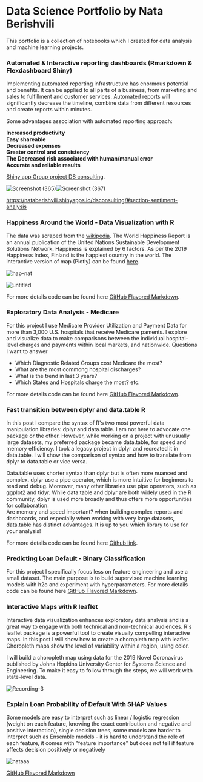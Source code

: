 # Data Science Portfolio by Nata Berishvili

This portfolio is a collection of notebooks which I created for data analysis and machine learning projects.

### Automated & Interactive reporting dashboards (Rmarkdown & Flexdashboard Shiny)

Implementing automated reporting infrastructure has enormous potential and benefits. It can be applied to all parts of a business, from marketing and sales to fulfillment and customer services. Automated reports will significantly decrease the timeline, combine data from different resources and create reports within minutes.

Some advantages association with automated reporting approach:

**Increased productivity  
Easy shareable  
Decreased expenses  
Greater control and consistency  
The Decreased risk associated with human/manual error  
Accurate and reliable results** 

 [Shiny app Group project DS consulting](https://nataberishvili.shinyapps.io/dsconsulting/#section-covid-19-trend).

![Screenshot (365)](https://user-images.githubusercontent.com/50959111/89877474-2755e100-db8e-11ea-8a98-e0315edf21cd.png)![Screenshot (367)](https://user-images.githubusercontent.com/50959111/89877488-2a50d180-db8e-11ea-81d9-40e28913aefb.png)

https://nataberishvili.shinyapps.io/dsconsulting/#section-sentiment-analysis 

### Happiness Around the World - Data Visualization with R


The data was scraped from the [wikipedia](https://en.wikipedia.org/wiki/World_Happiness_Report).
The World Happiness Report is an annual publication of the United Nations Sustainable Development Solutions Network. Happiness is explained by 6 factors. As per the 2019 Happiness Index, Finland is the happiest country in the world. 
The interactive version of map (Plotly) can be found [here](https://plot.ly/~nataberishvili/9/?fbclid=IwAR1_SeAYlIe_Kc2gp-AlTnV7o7blV77eEiXuRSK81Ajs72JDrKVyxuMvLqI#/.embed).

![hap-nat](https://user-images.githubusercontent.com/50959111/73878371-6c3c3c00-4828-11ea-8514-b867b21cad68.png)


![untitled](https://user-images.githubusercontent.com/50959111/76675545-d5823e00-6590-11ea-8dfc-ad4b8e35a98d.png)

For more details code can be found here [GitHub Flavored Markdown](https://github.com/nataberishvili/happiness_data_visualization_r).




### Exploratory Data Analysis - Medicare


For this project I use Medicare Provider Utilization and Payment Data for more than 3,000 U.S. hospitals that receive Medicare paments. I explore and visualize data to make comparisons between the individual hospital-level charges and payments within local markets, and nationwide. 
Questions I want to answer 

- Which Diagnostic Related Groups cost Medicare the most?
- What are the most commong hospital discharges? 
- What is the trend in last 3 years?
- Which States and Hospitals charge the most? etc.


For more details code can be found here [GitHub Flavored Markdown](https://github.com/nataberishvili/Exploratory_data_analysis_medicare).


### Fast transition between dplyr and data.table R  

In this post I compare the syntax of R's two most powerful data manipulation libraries: dplyr and data.table. I am not here to advocate one package or the other. However, while working on a project with unusually large datasets, my preferred package became data.table, for speed and memory efficiency. I took a legacy project in dplyr and recreated it in data.table. I will show the comparison of syntax and how to translate from dplyr to data.table or vice versa.   

Data.table uses shorter syntax than dplyr but is often more nuanced and complex. dplyr use a pipe operator, which is more intuitive for beginners to read and debug. Moreover, many other libraries use pipe operators, such as ggplot2 and tidyr. While data.table and dplyr are both widely used in the R community, dplyr is used more broadly and thus offers more opportunities for collaboration.   
Are memory and speed important? when building complex reports and dashboards, and especially when working with very large datasets, data.table has distinct advantages.
It is up to you which library to use for your analysis!

For more details code can be found here [Github link](https://github.com/nataberishvili/dplyr-datatable).

### Predicting Loan Default - Binary Classification

For this project I specifically focus less on feature engineering and use a small dataset. The main purpose is to build supervised machine learning models with h2o and experiment with hyperparameters.
For more details code can be found here [GitHub Flavored Markdown](https://github.com/nataberishvili/h2o_rf_gbm_stacked_ensambles_loan_default/blob/master/h2o-rf-gbm-stacked.ipynb).

### Interactive Maps with R leaflet

Interactive data visualization enhances exploratory data analysis and is a great way to engage with both technical and non-technical audiences. R's leaflet package is a powerful tool to create visually compelling interactive maps. In this post I will show how to create a choropleth map with leaflet. Choropleth maps show the level of variability within a region, using color.  


I will build a choropleth map using data for the 2019 Novel Coronavirus published by Johns Hopkins University Center for Systems Science and Engineering. To make it easy to follow through the steps, we will work with state-level data.

![Recording-3](https://user-images.githubusercontent.com/50959111/94729665-03ae4c00-0330-11eb-8ace-69ed10a68c04.gif)

### Explain Loan Probability of Default With SHAP Values

Some models are easy to interpret such as linear / logistic regression (weight on each feature, knowing the exact contribution and negative and positive interaction), single decision trees, some models are harder to interpret such as Ensemble models - it is hard to understand the role of each feature, it comes with "feature importance" but does not tell if feature affects decision positively or negatively

![nataaa](https://user-images.githubusercontent.com/50959111/74569704-07c85d80-4f49-11ea-8d6d-4f3c9fb3a999.png)

[GitHub Flavored Markdown](https://github.com/nataberishvili/explain_loan_probabiity_of_default/blob/master/SHAP_VALUES_NATA.ipynb) 

